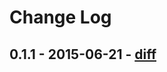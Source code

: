 # Change Log

## 0.1.1 - 2015-06-21 - [diff](https://github.com/adriano-di-giovanni/node-redis-keychain/compare/0.1.0...0.1.1)

